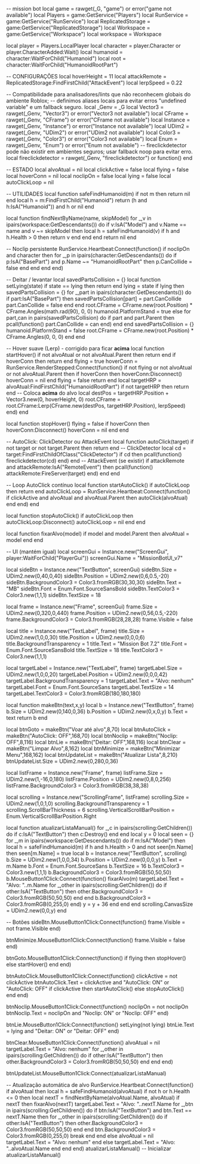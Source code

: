 -- mission bot
local game = rawget(_G, "game") or error("game not available")
local Players = game:GetService("Players")
local RunService = game:GetService("RunService")
local ReplicatedStorage = game:GetService("ReplicatedStorage")
local Workspace = game:GetService("Workspace")
local workspace = Workspace

local player = Players.LocalPlayer
local character = player.Character or player.CharacterAdded:Wait()
local humanoid = character:WaitForChild("Humanoid")
local root = character:WaitForChild("HumanoidRootPart")

-- CONFIGURAÇÕES
local hoverHeight = 11
local attackRemote = ReplicatedStorage:FindFirstChild("AttackEvent")
local lerpSpeed = 0.22

-- Compatibilidade para analisadores/lints que não reconhecem globais do ambiente Roblox;
-- definimos aliases locais para evitar erros "undefined variable" e um fallback seguro.
local _Genv = _G
local Vector3 = rawget(_Genv, "Vector3") or error("Vector3 not available")
local CFrame = rawget(_Genv, "CFrame") or error("CFrame not available")
local Instance = rawget(_Genv, "Instance") or error("Instance not available")
local UDim2 = rawget(_Genv, "UDim2") or error("UDim2 not available")
local Color3 = rawget(_Genv, "Color3") or error("Color3 not available")
local Enum = rawget(_Genv, "Enum") or error("Enum not available")
-- fireclickdetector pode não existir em ambientes seguros; usar fallback noop para evitar erro.
local fireclickdetector = rawget(_Genv, "fireclickdetector") or function() end

-- ESTADO
local alvoAtual = nil
local clickActive = false
local flying = false
local hoverConn = nil
local noclipOn = false
local lying = false
local autoClickLoop = nil

-- UTILIDADES
local function safeFindHumanoid(m)
	if not m then return nil end
	local h = m:FindFirstChild("Humanoid")
	return (h and h:IsA("Humanoid")) and h or nil
end

local function findNextByName(name, skipModel)
	for _,v in ipairs(workspace:GetDescendants()) do
		if v:IsA("Model") and v.Name == name and v ~= skipModel then
			local h = safeFindHumanoid(v)
			if h and h.Health > 0 then
				return v
			end
		end
	end
	return nil
end

-- Noclip persistente
RunService.Heartbeat:Connect(function()
	if noclipOn and character then
		for _,p in ipairs(character:GetDescendants()) do
			if p:IsA("BasePart") and p.Name ~= "HumanoidRootPart" then
				p.CanCollide = false
			end
		end
	end
end)

-- Deitar / levantar
local savedPartsCollision = {}
local function setLying(state)
	if state == lying then return end
	lying = state
	if lying then
		savedPartsCollision = {}
		for _,part in ipairs(character:GetDescendants()) do
			if part:IsA("BasePart") then
				savedPartsCollision[part] = part.CanCollide
				part.CanCollide = false
			end
		end
		root.CFrame = CFrame.new(root.Position) * CFrame.Angles(math.rad(90), 0, 0)
		humanoid.PlatformStand = true
	else
		for part,can in pairs(savedPartsCollision) do
			if part and part.Parent then
				pcall(function() part.CanCollide = can end)
			end
		end
		savedPartsCollision = {}
		humanoid.PlatformStand = false
		root.CFrame = CFrame.new(root.Position) * CFrame.Angles(0, 0, 0)
	end
end

-- Hover suave (Lerp) - corrigido para ficar **acima**
local function startHover()
	if not alvoAtual or not alvoAtual.Parent then return end
	if hoverConn then return end
	flying = true
	hoverConn = RunService.RenderStepped:Connect(function()
		if not flying or not alvoAtual or not alvoAtual.Parent then
			if hoverConn then
				hoverConn:Disconnect()
				hoverConn = nil
			end
			flying = false
			return
		end
		local targetHRP = alvoAtual:FindFirstChild("HumanoidRootPart")
		if not targetHRP then return end
		-- Coloca **acima** do alvo
		local destPos = targetHRP.Position + Vector3.new(0, hoverHeight, 0)
		root.CFrame = root.CFrame:Lerp(CFrame.new(destPos, targetHRP.Position), lerpSpeed)
	end)
end

local function stopHover()
	flying = false
	if hoverConn then
		hoverConn:Disconnect()
		hoverConn = nil
	end
end

-- AutoClick: ClickDetector ou AttackEvent
local function autoClick(target)
	if not target or not target.Parent then return end
	-- ClickDetector
	local cd = target:FindFirstChildOfClass("ClickDetector")
	if cd then
		pcall(function() fireclickdetector(cd) end)
	end
	-- AttackEvent (se existir)
	if attackRemote and attackRemote:IsA("RemoteEvent") then
		pcall(function() attackRemote:FireServer(target) end)
	end
end

-- Loop AutoClick contínuo
local function startAutoClick()
	if autoClickLoop then return end
	autoClickLoop = RunService.Heartbeat:Connect(function()
		if clickActive and alvoAtual and alvoAtual.Parent then
			autoClick(alvoAtual)
		end
	end)
end

local function stopAutoClick()
	if autoClickLoop then
		autoClickLoop:Disconnect()
		autoClickLoop = nil
	end
end

local function fixarAlvo(model)
	if model and model.Parent then
		alvoAtual = model
	end
end

-- UI (mantém igual)
local screenGui = Instance.new("ScreenGui", player:WaitForChild("PlayerGui"))
screenGui.Name = "MissionBotUI_v7"

local sideBtn = Instance.new("TextButton", screenGui)
sideBtn.Size = UDim2.new(0,40,0,40)
sideBtn.Position = UDim2.new(0,6,0.5,-20)
sideBtn.BackgroundColor3 = Color3.fromRGB(30,30,30)
sideBtn.Text = "MB"
sideBtn.Font = Enum.Font.SourceSansBold
sideBtn.TextColor3 = Color3.new(1,1,1)
sideBtn.TextSize = 18

local frame = Instance.new("Frame", screenGui)
frame.Size = UDim2.new(0,320,0,440)
frame.Position = UDim2.new(0,56,0.5,-220)
frame.BackgroundColor3 = Color3.fromRGB(28,28,28)
frame.Visible = false

local title = Instance.new("TextLabel", frame)
title.Size = UDim2.new(1,0,0,30)
title.Position = UDim2.new(0,0,0,6)
title.BackgroundTransparency = 1
title.Text = "Mission Bot 7.2"
title.Font = Enum.Font.SourceSansBold
title.TextSize = 18
title.TextColor3 = Color3.new(1,1,1)

local targetLabel = Instance.new("TextLabel", frame)
targetLabel.Size = UDim2.new(1,0,0,20)
targetLabel.Position = UDim2.new(0,0,0,42)
targetLabel.BackgroundTransparency = 1
targetLabel.Text = "Alvo: nenhum"
targetLabel.Font = Enum.Font.SourceSans
targetLabel.TextSize = 14
targetLabel.TextColor3 = Color3.fromRGB(180,180,180)

local function makeBtn(text,x,y)
	local b = Instance.new("TextButton", frame)
	b.Size = UDim2.new(0,140,0,36)
	b.Position = UDim2.new(0,x,0,y)
	b.Text = text
	return b
end

local btnGoto = makeBtn("Voar até alvo",8,70)
local btnAutoClick = makeBtn("AutoClick: OFF",168,70)
local btnNoclip = makeBtn("Noclip: OFF",8,116)
local btnLie = makeBtn("Deitar: OFF",168,116)
local btnClear = makeBtn("Limpar Alvo",8,162)
local btnMinimize = makeBtn("Minimizar Menu",168,162)
local btnUpdateList = makeBtn("Atualizar Lista",8,210)
btnUpdateList.Size = UDim2.new(0,280,0,36)

local listFrame = Instance.new("Frame", frame)
listFrame.Size = UDim2.new(1,-16,0,180)
listFrame.Position = UDim2.new(0,8,0,256)
listFrame.BackgroundColor3 = Color3.fromRGB(38,38,38)

local scrolling = Instance.new("ScrollingFrame", listFrame)
scrolling.Size = UDim2.new(1,0,1,0)
scrolling.BackgroundTransparency = 1
scrolling.ScrollBarThickness = 6
scrolling.VerticalScrollBarPosition = Enum.VerticalScrollBarPosition.Right

local function atualizarListaManual()
	for _,c in ipairs(scrolling:GetChildren()) do
		if c:IsA("TextButton") then c:Destroy() end
	end
	local y = 0
	local seen = {}
	for _,m in ipairs(workspace:GetDescendants()) do
		if m:IsA("Model") then
			local h = safeFindHumanoid(m)
			if h and h.Health > 0 and not seen[m.Name] then
				seen[m.Name] = true
				local b = Instance.new("TextButton", scrolling)
				b.Size = UDim2.new(1,0,0,34)
				b.Position = UDim2.new(0,0,0,y)
				b.Text = m.Name
				b.Font = Enum.Font.SourceSans
				b.TextSize = 16
				b.TextColor3 = Color3.new(1,1,1)
				b.BackgroundColor3 = Color3.fromRGB(50,50,50)
				b.MouseButton1Click:Connect(function()
					fixarAlvo(m)
					targetLabel.Text = "Alvo: "..m.Name
					for _,other in ipairs(scrolling:GetChildren()) do
						if other:IsA("TextButton") then
							other.BackgroundColor3 = Color3.fromRGB(50,50,50)
						end
					end
					b.BackgroundColor3 = Color3.fromRGB(0,255,0)
				end)
				y = y + 36
			end
		end
	end
	scrolling.CanvasSize = UDim2.new(0,0,y)
end

-- Botões
sideBtn.MouseButton1Click:Connect(function()
	frame.Visible = not frame.Visible
end)

btnMinimize.MouseButton1Click:Connect(function()
	frame.Visible = false
end)

btnGoto.MouseButton1Click:Connect(function()
	if flying then stopHover() else startHover() end
end)

btnAutoClick.MouseButton1Click:Connect(function()
	clickActive = not clickActive
	btnAutoClick.Text = clickActive and "AutoClick: ON" or "AutoClick: OFF"
	if clickActive then
		startAutoClick()
	else
		stopAutoClick()
	end
end)

btnNoclip.MouseButton1Click:Connect(function()
	noclipOn = not noclipOn
	btnNoclip.Text = noclipOn and "Noclip: ON" or "Noclip: OFF"
end)

btnLie.MouseButton1Click:Connect(function()
	setLying(not lying)
	btnLie.Text = lying and "Deitar: ON" or "Deitar: OFF"
end)

btnClear.MouseButton1Click:Connect(function()
	alvoAtual = nil
	targetLabel.Text = "Alvo: nenhum"
	for _,other in ipairs(scrolling:GetChildren()) do
		if other:IsA("TextButton") then
			other.BackgroundColor3 = Color3.fromRGB(50,50,50)
		end
	end
end)

btnUpdateList.MouseButton1Click:Connect(atualizarListaManual)

-- Atualização automática de alvo
RunService.Heartbeat:Connect(function()
	if alvoAtual then
		local h = safeFindHumanoid(alvoAtual)
		if not h or h.Health <= 0 then
			local nextT = findNextByName(alvoAtual.Name, alvoAtual)
			if nextT then
				fixarAlvo(nextT)
				targetLabel.Text = "Alvo: "..nextT.Name
				for _,btn in ipairs(scrolling:GetChildren()) do
					if btn:IsA("TextButton") and btn.Text == nextT.Name then
						for _,other in ipairs(scrolling:GetChildren()) do
							if other:IsA("TextButton") then
								other.BackgroundColor3 = Color3.fromRGB(50,50,50)
							end
						end
						btn.BackgroundColor3 = Color3.fromRGB(0,255,0)
						break
					end
				end
			else
				alvoAtual = nil
				targetLabel.Text = "Alvo: nenhum"
			end
		else
			targetLabel.Text = "Alvo: "..alvoAtual.Name
		end
	end
end)
atualizarListaManual()
-- Inicializar
atualizarListaManual()
